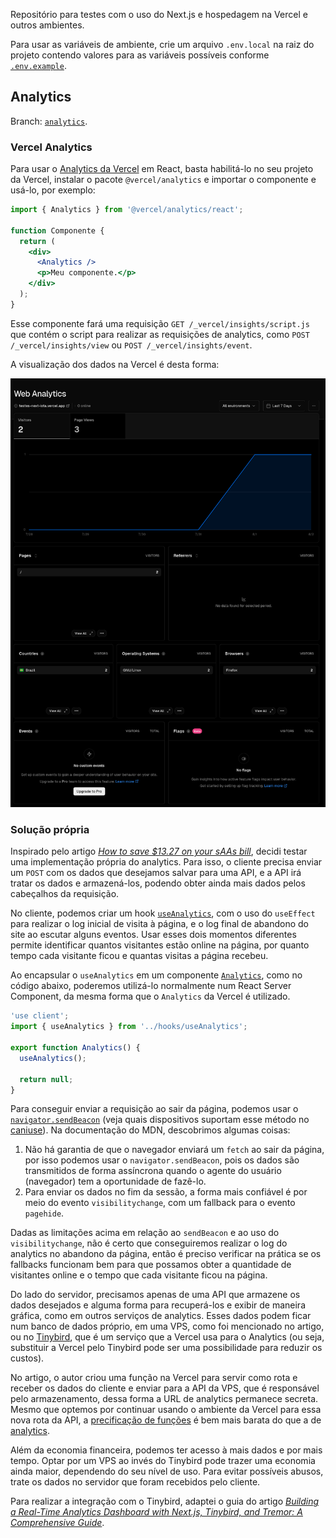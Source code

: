 Repositório para testes com o uso do Next.js e hospedagem na Vercel e outros ambientes.

Para usar as variáveis de ambiente, crie um arquivo `.env.local` na raiz do projeto contendo valores para as variáveis possíveis conforme [`.env.example`](.env.example).

## Analytics

Branch: [`analytics`](https://github.com/Rafatcb/testes-next/tree/analytics).

### Vercel Analytics

Para usar o [Analytics da Vercel](https://vercel.com/docs/analytics) em React, basta habilitá-lo no seu projeto da Vercel, instalar o pacote `@vercel/analytics` e importar o componente e usá-lo, por exemplo:

```jsx
import { Analytics } from '@vercel/analytics/react';

function Componente {
  return (
    <div>
      <Analytics />
      <p>Meu componente.</p>
    </div>
  );
}
```

Esse componente fará uma requisição `GET /_vercel/insights/script.js` que contém o script para realizar as requisições de analytics, como `POST /_vercel/insights/view` ou `POST /_vercel/insights/event`.

A visualização dos dados na Vercel é desta forma:

![Gráfico para quantidade de visitantes únicos por dia e para visualizações de páginas por dia. Tabelas para as páginas visitadas, referrers, países, sistemas operacionais, navegadores, eventos e flags.](./public/vercel-analytics.png)

### Solução própria

Inspirado pelo artigo [_How to save $13.27 on your sAAs bill_](https://dgerrells.com/blog/how-to-save-13-27-on-your-saas-bill), decidi testar uma implementação própria do analytics. Para isso, o cliente precisa enviar um `POST` com os dados que desejamos salvar para uma API, e a API irá tratar os dados e armazená-los, podendo obter ainda mais dados pelos cabeçalhos da requisição.

No cliente, podemos criar um hook [`useAnalytics`](./app/hooks/useAnalytics.tsx), com o uso do `useEffect` para realizar o log inicial de visita à página, e o log final de abandono do site ao escutar alguns eventos. Usar esses dois momentos diferentes permite identificar quantos visitantes estão online na página, por quanto tempo cada visitante ficou e quantas visitas a página recebeu.

Ao encapsular o `useAnalytics` em um componente [`Analytics`](./app/components/Analytics.tsx), como no código abaixo, poderemos utilizá-lo normalmente num React Server Component, da mesma forma que o `Analytics` da Vercel é utilizado.

```jsx
'use client';
import { useAnalytics } from '../hooks/useAnalytics';

export function Analytics() {
  useAnalytics();

  return null;
}
```

Para conseguir enviar a requisição ao sair da página, podemos usar o [`navigator.sendBeacon`](https://developer.mozilla.org/en-US/docs/Web/API/Navigator/sendBeacon) (veja quais dispositivos suportam esse método no [caniuse](https://developer.mozilla.org/en-US/docs/Web/API/Navigator/sendBeacon)). Na documentação do MDN, descobrimos algumas coisas:

1. Não há garantia de que o navegador enviará um `fetch` ao sair da página, por isso podemos usar o `navigator.sendBeacon`, pois os dados são transmitidos de forma assíncrona quando o agente do usuário (navegador) tem a oportunidade de fazê-lo.
2. Para enviar os dados no fim da sessão, a forma mais confiável é por meio do evento `visibilitychange`, com um fallback para o evento `pagehide`.

Dadas as limitações acima em relação ao `sendBeacon` e ao uso do `visibilitychange`, não é certo que conseguiremos realizar o log do analytics no abandono da página, então é preciso verificar na prática se os fallbacks funcionam bem para que possamos obter a quantidade de visitantes online e o tempo que cada visitante ficou na página.

Do lado do servidor, precisamos apenas de uma API que armazene os dados desejados e alguma forma para recuperá-los e exibir de maneira gráfica, como em outros serviços de analytics. Esses dados podem ficar num banco de dados próprio, em uma VPS, como foi mencionado no artigo, ou no [Tinybird](https://tinybird.co), que é um serviço que a Vercel usa para o Analytics (ou seja, substituir a Vercel pelo Tinybird pode ser uma possibilidade para reduzir os custos).

No artigo, o autor criou uma função na Vercel para servir como rota e receber os dados do cliente e enviar para a API da VPS, que é responsável pelo armazenamento, dessa forma a URL de analytics permanece secreta. Mesmo que optemos por continuar usando o ambiente da Vercel para essa nova rota da API, a [precificação de funções](https://vercel.com/docs/functions/usage-and-pricing) é bem mais barata do que a de [analytics](https://vercel.com/docs/analytics/limits-and-pricing).

Além da economia financeira, podemos ter acesso à mais dados e por mais tempo. Optar por um VPS ao invés do Tinybird pode trazer uma economia ainda maior, dependendo do seu nível de uso. Para evitar possíveis abusos, trate os dados no servidor que foram recebidos pelo cliente.

Para realizar a integração com o Tinybird, adaptei o guia do artigo [_Building a Real-Time Analytics Dashboard with Next.js, Tinybird, and Tremor: A Comprehensive Guide_](https://dev.to/mfts/building-a-real-time-analytics-dashboard-with-nextjs-tinybird-and-tremor-a-comprehensive-guide-15k0).
